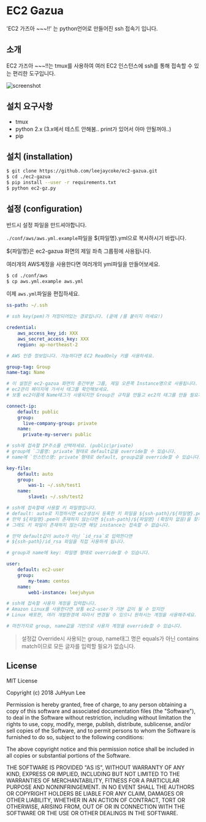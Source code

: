 # EC2 Gazua

'EC2 가즈아 ~~~!!' 는 python언어로 만들어진 ssh 접속기 입니다.

## 소개

EC2 가즈아 ~~~!!는 tmux를 사용하여 여러 EC2 인스턴스에 ssh를 통해 접속할 수 있는 편리한 도구입니다.

![screenshot](./image/tty.gif)

## 설치 요구사항

- tmux
- python 2.x (3.x에서 테스트 안해봄.. print가 있어서 아마 안될꺼야..)
- pip

## 설치 (installation)


```bash
$ git clone https://github.com/leejaycoke/ec2-gazua.git
$ cd ./ec2-gazua
$ pip install --user -r requirements.txt 
$ python ec2-gz.py
```

## 설정 (configuration)

반드시 설정 파일을 만드셔야합니다.

`./conf/aws/aws.yml.example`파일을 ${파일명}.yml으로 복사하시기 바랍니다.

${파일명}은 ec2-gazua 화면의 제일 좌측 그룹핑에 사용됩니다.

여러개의 AWS계정을 사용한다면 여러개의 yml파일을 만들어보세요.

```bash
$ cd ./conf/aws
$ cp aws.yml.example aws.yml
```

이제 `aws.yml`파일을 편집하세요.

```yml
ss-path: ~/.ssh

# ssh key(pem)가 저장되어있는 경로입니다. (끝에 /를 붙이지 마세요!)
```

```yml
credential:
    aws_access_key_id: XXX
    aws_secret_access_key: XXX
    region: ap-northeast-2

# AWS 인증 정보입니다. 가능하다면 EC2 ReadOnly 키를 사용하세요.
```

```yml
group-tag: Group
name-tag: Name

# 이 설정은 ec2-gazua 화면의 중간부분 그룹, 제일 오른쪽 Instance명으로 사용됩니다.
# ec2관리 페이지에 가셔서 태그를 확인해보세요.
# 보통 ec2이름에 Name태그가 사용되지만 Group은 규칙을 만들고 ec2의 태그를 만들 필요가 있습니다.
```

```yml
connect-ip:
    default: public
    group:
      live-company-group: private
    name:
      private-my-server: public

# ssh에 접속할 IP주소를 선택하세요. (public|private)
# group에 `그룹명: private`형태로 default값을 override할 수 있습니다.
# name에 `인스턴스명: private`형태로 default, group값을 override할 수 있습니다.
```

```yml
key-file:
    default: auto
    group:
        was-1: ~/.ssh/test1
    name:
        slave1: ~/.ssh/test2

# ssh에 접속할때 사용할 키 파일명입니다.
# default: auto로 지정하시면 ec2생성시 등록한 키 파일을 ${ssh-path}/${파일명}.pem 경로에서 찾습니다.
# 만약 ${파일명}.pem이 존재하지 않는다면 ${ssh-path}/${파일명} (확장자 없음)을 찾게됩니다.
# 그래도 키 파일이 존재하지 않는다면 해당 instance는 접속할 수 없습니다.

# 만약 default값이 auto가 아닌 `id_rsa`로 입력한다면
# ${ssh-path}/id_rsa 파일을 직접 사용하게 됩니다.

# group과 name에 key: 파일명 형태로 override할 수 있습니다.
```

```yml
user:
    default: ec2-user
    group:
        my-team: centos
    name:
        web1-instance: leejuhyun

# ssh에 접속할 사용자 계정을 입력합니다.
# Amazon Linux를 사용한다면 보통 ec2-user가 기본 값이 될 수 있지만
# Linux 배포판, 여러 개발환경에 따라서 변경될 수 있으니 원하시는 계정을 사용해주세요.

# 마찬가지로 group, name값을 기반으로 사용자 계정을 override할 수 있습니다.
```

> 설정값 Override시 사용되는 group, name태그 명은 equals가 아닌 contains match이므로 모든 글자를 입력할 필요가 없습니다.

## License

MIT License

Copyright (c) 2018 JuHyun Lee

Permission is hereby granted, free of charge, to any person obtaining a copy
of this software and associated documentation files (the "Software"), to deal
in the Software without restriction, including without limitation the rights
to use, copy, modify, merge, publish, distribute, sublicense, and/or sell
copies of the Software, and to permit persons to whom the Software is
furnished to do so, subject to the following conditions:

The above copyright notice and this permission notice shall be included in all
copies or substantial portions of the Software.

THE SOFTWARE IS PROVIDED "AS IS", WITHOUT WARRANTY OF ANY KIND, EXPRESS OR
IMPLIED, INCLUDING BUT NOT LIMITED TO THE WARRANTIES OF MERCHANTABILITY,
FITNESS FOR A PARTICULAR PURPOSE AND NONINFRINGEMENT. IN NO EVENT SHALL THE
AUTHORS OR COPYRIGHT HOLDERS BE LIABLE FOR ANY CLAIM, DAMAGES OR OTHER
LIABILITY, WHETHER IN AN ACTION OF CONTRACT, TORT OR OTHERWISE, ARISING FROM,
OUT OF OR IN CONNECTION WITH THE SOFTWARE OR THE USE OR OTHER DEALINGS IN THE
SOFTWARE.
